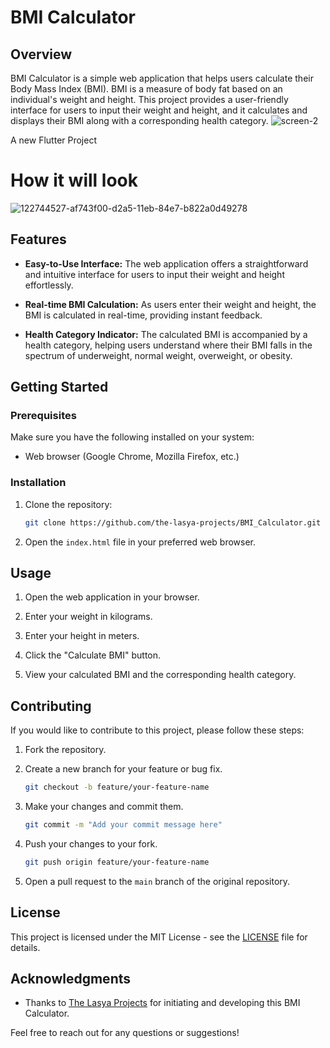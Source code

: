 # BMI Calculator

## Overview

BMI Calculator is a simple web application that helps users calculate their Body Mass Index (BMI). BMI is a measure of body fat based on an individual's weight and height. This project provides a user-friendly interface for users to input their weight and height, and it calculates and displays their BMI along with a corresponding health category.
![screen-2](https://github.com/the-lasya-projects/BMI_Calculator/assets/142709321/72719045-1b9d-4721-99a2-423c63ca30ce)

A new Flutter Project
# How it will look
![122744527-af743f00-d2a5-11eb-84e7-b822a0d49278](https://github.com/the-lasya-projects/BMI_Calculator/assets/142709321/ed628461-c6b7-415b-a8b2-ac2ba07bafb4)




## Features

- **Easy-to-Use Interface:** The web application offers a straightforward and intuitive interface for users to input their weight and height effortlessly.

- **Real-time BMI Calculation:** As users enter their weight and height, the BMI is calculated in real-time, providing instant feedback.

- **Health Category Indicator:** The calculated BMI is accompanied by a health category, helping users understand where their BMI falls in the spectrum of underweight, normal weight, overweight, or obesity.

## Getting Started

### Prerequisites

Make sure you have the following installed on your system:

- Web browser (Google Chrome, Mozilla Firefox, etc.)

### Installation

1. Clone the repository:

    ```bash
    git clone https://github.com/the-lasya-projects/BMI_Calculator.git
    ```

2. Open the `index.html` file in your preferred web browser.

## Usage

1. Open the web application in your browser.

2. Enter your weight in kilograms.

3. Enter your height in meters.

4. Click the "Calculate BMI" button.

5. View your calculated BMI and the corresponding health category.

## Contributing

If you would like to contribute to this project, please follow these steps:

1. Fork the repository.

2. Create a new branch for your feature or bug fix.

    ```bash
    git checkout -b feature/your-feature-name
    ```

3. Make your changes and commit them.

    ```bash
    git commit -m "Add your commit message here"
    ```

4. Push your changes to your fork.

    ```bash
    git push origin feature/your-feature-name
    ```

5. Open a pull request to the `main` branch of the original repository.

## License

This project is licensed under the MIT License - see the [LICENSE](LICENSE) file for details.

## Acknowledgments

- Thanks to [The Lasya Projects](https://github.com/the-lasya-projects) for initiating and developing this BMI Calculator.

Feel free to reach out for any questions or suggestions!
